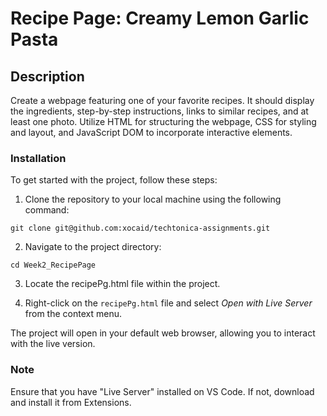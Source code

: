 # Recipe Page: Creamy Lemon Garlic Pasta

## Description
 Create a webpage featuring one of your favorite recipes. It should display the ingredients, step-by-step instructions, links to similar recipes, and at least one photo. Utilize HTML for structuring the webpage, CSS for styling and layout, and JavaScript DOM to incorporate interactive elements.

### Installation
To get started with the project, follow these steps:
<br/>

1. Clone the repository to your local machine using the following command:
```
git clone git@github.com:xocaid/techtonica-assignments.git
```
2. Navigate to the project directory:
```
cd Week2_RecipePage
```
3. Locate the recipePg.html file within the project.

4. Right-click on the `recipePg.html` file and select <i>Open with Live Server</i> from the context menu.

The project will open in your default web browser, allowing you to interact with the live version.

### Note
Ensure that you have "Live Server" installed on VS Code. If not, download and install it from Extensions.